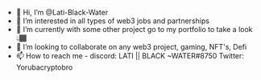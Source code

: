 - 👋 Hi, I’m @Lati-Black-Water
- 👀 I’m interested in all types of web3 jobs and partnerships  
- 🌱 I’m currently with some other project go to my portfolio to take a look👆🏾
- 💞️ I’m looking to collaborate on any web3 project, gaming, NFT's, Defi
- 📫 How to reach me - discord: LATI || BLACK ~WATER#8750
Twitter: Yorubacryptobro 

<!---
Lati-Black-Water/Lati-Black-Water is a ✨ special ✨ repository because its `README.md` (this file) appears on your GitHub profile.
You can click the Preview link to take a look at your changes.
--->

